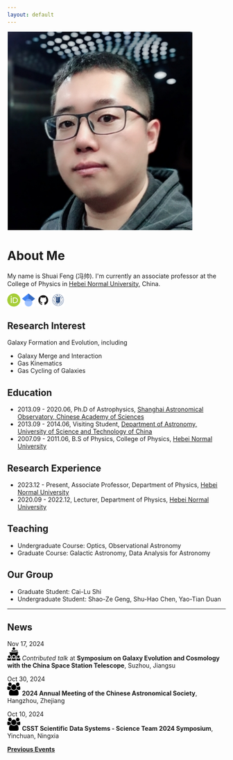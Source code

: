 ```yaml
---
layout: default
---
```


<img class="profile-picture" src="./image/sfeng.png">

# About Me

My name is Shuai Feng (冯帅). I'm currently an associate professor at the College of Physics in [Hebei Normal University](http://www.hebtu.edu.cn/), China. 

[<img src="/image/orcid.png" alt="orcid" title="orcid" style="width:30px;height:30px;">](https://orcid.org/0000-0002-9767-9237) [<img src="/image/Google_Scholar_logo.svg" alt="google scholar" title="google scholar" style="width:30px;height:30px;">](https://scholar.google.com/citations?user=2BSBFeQAAAAJ&hl=zh-CN) [<img src="/image/GitHub-Mark.png" alt="GitHub" title="GitHub" style="width:30px;height:30px;">](https://github.com/fengshuai0210) [<img src="/image/hebtu_logo.gif" alt="Hebtu" title="Personal Page @ Hebei Normal University (学校个人页面)" style="width:30px;height:30px;">](https://phys.hebtu.edu.cn/a/2023/12/06/E9CCF3F55EAE4C1A9A01707EC828CBB9.html)

## Research Interest

Galaxy Formation and Evolution, including
* Galaxy Merge and Interaction
* Gas Kinematics
* Gas Cycling of Galaxies

## Education

* 2013.09 - 2020.06, Ph.D of Astrophysics, [Shanghai Astronomical Observatory, Chinese Academy of Sciences](http://www.shao.ac.cn/)
* 2013.09 - 2014.06, Visiting Student, [Department of Astronomy, University of Science and Technology of China](https://astro.ustc.edu.cn/)
* 2007.09 - 2011.06, B.S of Physics, College of Physics, [Hebei Normal University](http://www.hebtu.edu.cn/)

## Research Experience

* 2023.12 - Present, Associate Professor, Department of Physics, [Hebei Normal University](http://www.hebtu.edu.cn/)
* 2020.09 - 2022.12, Lecturer, Department of Physics, [Hebei Normal University](http://www.hebtu.edu.cn/)

## Teaching

* Undergraduate Course: Optics, Observational Astronomy
* Graduate Course: Galactic Astronomy, Data Analysis for Astronomy

## Our Group

* Graduate Student: Cai-Lu Shi
* Undergraduate Student: Shao-Ze Geng, Shu-Hao Chen, Yao-Tian Duan

----
## News

Nov 17, 2024\
<img src="/image/talk-icon.png" style="width:30px;height:30px;"> *Contributed talk* at **Symposium on Galaxy Evolution and Cosmology with the China Space Station Telescope**, Suzhou, Jiangsu

Oct 30, 2024\
<img src="/image/meeting-icon.png" style="width:30px;height:30px;"> **2024 Annual Meeting of the Chinese Astronomical Society**, Hangzhou, Zhejiang

Oct 10, 2024\
<img src="/image/meeting-icon.png" style="width:30px;height:30px;"> **CSST Scientific Data Systems - Science Team 2024 Symposium**, Yinchuan, Ningxia

**[Previous Events](./events)**
